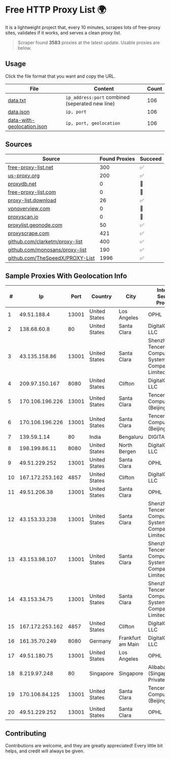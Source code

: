 
# Free HTTP Proxy List 🌍

It is a lightweight project that, every 10 minutes, scrapes lots of free-proxy sites, validates if it works, and serves a clean proxy list.


> Scraper found **3583** proxies at the latest update. Usable proxies are below.

## Usage

Click the file format that you want and copy the URL.


|File|Content|Count|
|----|-------|-----|
|[data.txt](https://raw.githubusercontent.com/themiralay/Proxy-List-World/master/data.txt)|`ip_address:port` combined (seperated new line)|106|
|[data.json](https://raw.githubusercontent.com/themiralay/Proxy-List-World/master/data.json)|`ip, port`|106|
|[data-with-geolocation.json](https://raw.githubusercontent.com/themiralay/Proxy-List-World/master/data-with-geolocation.json)|`ip, port, geolocation`|106|

## Sources

|Source|Found Proxies|Succeed|
|------|-------------|-------|
|[free-proxy-list.net](https://free-proxy-list.net)|300|✅|
|[us-proxy.org](https://www.us-proxy.org)|200|✅|
|[proxydb.net](http://proxydb.net)|0|🚫|
|[free-proxy-list.com](https://free-proxy-list.com/?page=&port=&type%5B%5D=http&type%5B%5D=https&up_time=0&search=Search)|0|🚫|
|[proxy-list.download](https://www.proxy-list.download/HTTP)|26|✅|
|[vpnoverview.com](https://vpnoverview.com/privacy/anonymous-browsing/free-proxy-servers)|0|🚫|
|[proxyscan.io](https://www.proxyscan.io)|0|🚫|
|[proxylist.geonode.com](https://proxylist.geonode.com/api/proxy-list?limit=300&page=1&sort_by=lastChecked&sort_type=desc&protocols=http,https)|50|✅|
|[proxyscrape.com](https://api.proxyscrape.com/v2/?request=displayproxies&protocol=http&timeout=10000&country=all&ssl=all&anonymity=all)|421|✅|
|[github.com/clarketm/proxy-list](https://raw.githubusercontent.com/clarketm/proxy-list/master/proxy-list-raw.txt)|400|✅|
|[github.com/monosans/proxy-list](https://raw.githubusercontent.com/monosans/proxy-list/main/proxies/http.txt)|190|✅|
|[github.com/TheSpeedX/PROXY-List](https://raw.githubusercontent.com/TheSpeedX/PROXY-List/master/http.txt)|1996|✅|


## Sample Proxies With Geolocation Info

|#|Ip|Port|Country|City|Internet Service Provider|
|-|--|----|-------|----|-------------------------|
|1|49.51.188.4|13001|United States|Los Angeles|OPHL|
|2|138.68.60.8|80|United States|Santa Clara|DigitalOcean, LLC|
|3|43.135.158.86|13001|United States|Santa Clara|Shenzhen Tencent Computer Systems Company Limited|
|4|209.97.150.167|8080|United States|Clifton|DigitalOcean, LLC|
|5|170.106.196.226|13001|United States|Santa Clara|Tencent Cloud Computing (Beijing) Co|
|6|170.106.196.226|13001|United States|Santa Clara|Tencent Cloud Computing (Beijing) Co|
|7|139.59.1.14|80|India|Bengaluru|DIGITALOCEAN|
|8|198.199.86.11|8080|United States|North Bergen|DigitalOcean, LLC|
|9|49.51.229.252|13001|United States|Santa Clara|OPHL|
|10|167.172.253.162|4857|United States|Clifton|DigitalOcean, LLC|
|11|49.51.206.38|13001|United States|Santa Clara|OPHL|
|12|43.153.33.238|13001|United States|Santa Clara|Shenzhen Tencent Computer Systems Company Limited|
|13|43.153.98.107|13001|United States|Santa Clara|Shenzhen Tencent Computer Systems Company Limited|
|14|43.153.34.75|13001|United States|Santa Clara|Shenzhen Tencent Computer Systems Company Limited|
|15|167.172.253.162|4857|United States|Clifton|DigitalOcean, LLC|
|16|161.35.70.249|8080|Germany|Frankfurt am Main|DigitalOcean, LLC|
|17|49.51.180.75|13001|United States|Los Angeles|OPHL|
|18|8.219.97.248|80|Singapore|Singapore|Alibaba Cloud (Singapore) Private Limited|
|19|170.106.84.125|13001|United States|Santa Clara|Tencent Cloud Computing (Beijing) Co|
|20|49.51.229.252|13001|United States|Santa Clara|OPHL|



## Contributing

Contributions are welcome, and they are greatly appreciated! Every
little bit helps, and credit will always be given.

